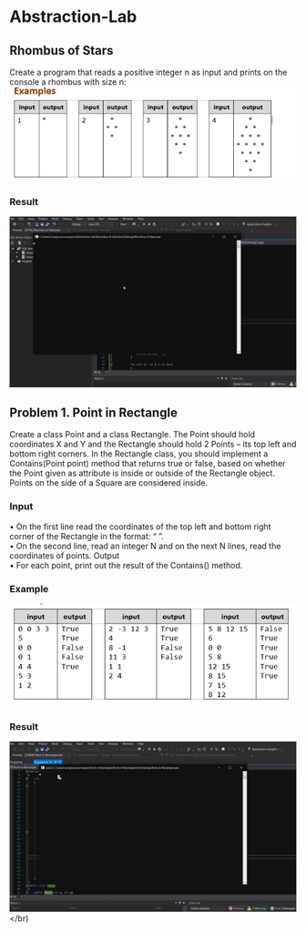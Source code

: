 # Abstraction-Lab
## Rhombus of Stars
Create a program that reads a positive integer n as input and prints on the console a rhombus with size n:</br>
![Example](./img/Example.PNG "Example 1")</br>
### Result
![Rhombus of Stars](./img/RhombusofStars.gif "Rhombus of Stars 1")</br>
## Problem 1. Point in Rectangle </br>
Create a class Point and a class Rectangle. The Point should hold coordinates X and Y and the Rectangle should hold 2 Points – its top left and bottom right corners. In the Rectangle class, you should implement a Contains(Point point) method that returns true or false, based on whether the Point given as attribute is inside or outside of the Rectangle object. Points on the side of a Square are considered inside.</br>
### Input</br>
•	On the first line read the coordinates of the top left and bottom right corner of the Rectangle in the format: “<topLeftX> <topLeftY> <bottomRightX> <bottomRightY>”.</br>
•	On the second line, read an integer N and on the next N lines, read the coordinates of points.
  Output</br>
  •	For each point, print out the result of the Contains() method.</br>

### Example</br>
![Example](./img/Example2.PNG " Example 2")</br>
### Result
![PointinRectangle](./img/PointinRectangle.gif "PointinRectangle 1")</br)
